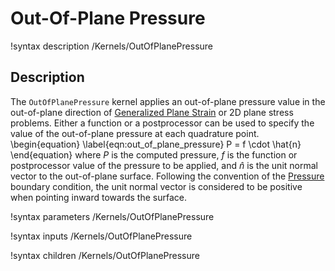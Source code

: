 # Out-Of-Plane Pressure

!syntax description /Kernels/OutOfPlanePressure

## Description

The `OutOfPlanePressure` kernel applies an out-of-plane pressure value in the
out-of-plane direction of [Generalized Plane Strain](tensor_mechanics/generalized_plane_strain.md)
or 2D plane stress problems.
Either a function or a postprocessor can be used to specify the value of the
out-of-plane pressure at each quadrature point.
\begin{equation}
  \label{eqn:out_of_plane_pressure}
  P = f \cdot \hat{n}
\end{equation}
where $P$ is the computed pressure, $f$ is the function or postprocessor value of
the pressure to be applied, and $\hat{n}$ is the unit normal vector to the out-of-plane
surface.
Following the convention of the [Pressure](bcs/Pressure.md) boundary condition,
the unit normal vector is considered to be positive when pointing inward towards
the surface.

!syntax parameters /Kernels/OutOfPlanePressure

!syntax inputs /Kernels/OutOfPlanePressure

!syntax children /Kernels/OutOfPlanePressure
